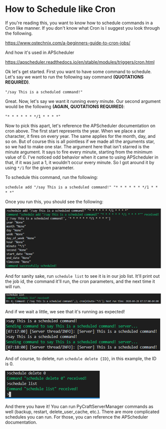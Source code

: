 # How to Schedule like Cron

If you're reading this, you want to know how to schedule commands in a Cron like manner. If you don't know what Cron is I suggest you look through the following.

https://www.ostechnix.com/a-beginners-guide-to-cron-jobs/

And how it's used in APScheduler

https://apscheduler.readthedocs.io/en/stable/modules/triggers/cron.html

Ok let's get started. First you want to have some command to schedule. Let's say we want to run the following say command **(QUOTATIONS REQUIRED)**.

`"/say This is a scheduled command!"`

Great. Now, let's say we want it running every minute. Our second argument would be the following **(AGAIN, QUOTATIONS REQUIRED)**:

`"* * * * * * */1 * * * *"`

Now to pick this apart, let's reference the APScheduler documentation on cron above. The first start represents the year. When we place a star character, it fires on every year. The same applies for the month, day, and so on. But of course this is all pointless if we made all the arguments star, so we had to make one star. The argument here that isn't starred is the minute argument. It says to fire every minute, starting from the minimum value of 0. I've noticed odd behavior when it came to using APScheduler in that, if it was just a 1, it wouldn't occur every minute. So I got around it by using `*/1` for the given parameter.

To schedule this command, run the following:

`schedule add "/say This is a scheduled command!" "* * * * * * */1 * * * *"`

Once you run this, you should see the following:

![Image Here](img/schedule_add_example_out.PNG)

And for sanity sake, run `schedule list` to see it is in our job list. It'll print out the job id, the command it'll run, the cron parameters, and the next time it will run.

![Image Here](img/schedule_list_example_out.PNG)

And if we wait a little, we see that it's running as expected!

![Image Here](img/schedule_schedule_example_out.PNG)

And of course, to delete, run `schedule delete {ID}`, in this example, the ID is 0.

![Image Here](img/schedule_delete_example_out.PNG)

And there you have it! You can run PyCraftServerManager commands as well (backup, restart, delete_user_cache, etc.). There are more complicated schedules you can run. For those, you can reference the APScheduler documentation.